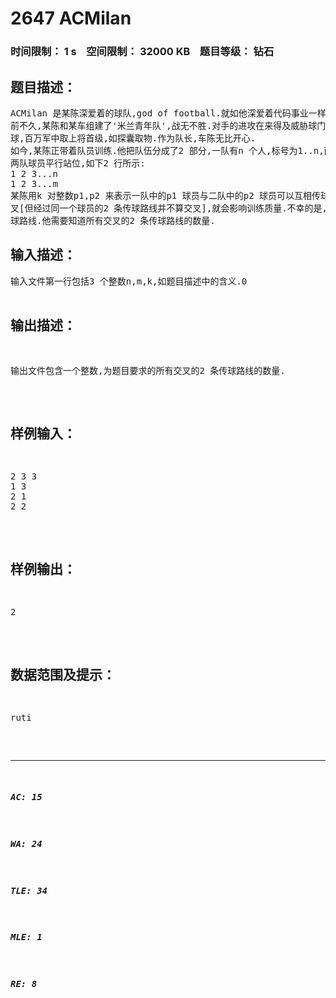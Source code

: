 # 2647 ACMilan   
### 时间限制： 1 s&nbsp;&nbsp;&nbsp;&nbsp;空间限制： 32000 KB&nbsp;&nbsp;&nbsp;&nbsp;题目等级： 钻石  
## 题目描述：  

<pre>
ACMilan 是某陈深爱着的球队,god of football.就如他深爱着代码事业一样,某陈对这支球队投入了无限的热情和支持.  
前不久,某陈和某车组建了'米兰青年队',战无不胜.对手的进攻在来得及威胁球门前被化解,而我方前锋在对方门前随意带  
球,百万军中取上将首级,如探囊取物.作为队长,车陈无比开心.  
如今,某陈正带着队员训练.他把队伍分成了2 部分,一队有n 个人,标号为1..n,而二队有m 个人,标号为1..m.  
两队球员平行站位,如下2 行所示:  
1 2 3...n  
1 2 3...m  
某陈用k 对整数p1,p2 来表示一队中的p1 球员与二队中的p2 球员可以互相传球.但很快他发现,如果2 条传球路线交  
叉[但经过同一个球员的2 条传球路线并不算交叉],就会影响训练质量.不幸的是,他发现球队中存在很多这样的交叉的传  
球路线.他需要知道所有交叉的2 条传球路线的数量.
</pre>
  
  
## 输入描述：  

<pre>
输入文件第一行包括3 个整数n,m,k,如题目描述中的含义.0<n,m<=1000 , 0<=k<=n*m  
接下来的k 行,每行有2 个整数p1,p2,如题目描述中的含义.1<=p1<=n , 1<=p2<=m.
</pre>
  
  
## 输出描述：  

<pre>
输出文件包含一个整数,为题目要求的所有交叉的2 条传球路线的数量.
</pre>
  
  
## 样例输入：  

<pre>
2 3 3  
1 3  
2 1  
2 2
</pre>
  
  
## 样例输出：  

<pre>
2
</pre>
  
  
## 数据范围及提示：  

<pre>
ruti
</pre>
  
  
***  

##### AC: 15  
##### WA: 24  
##### TLE: 34  
##### MLE: 1  
##### RE: 8  

